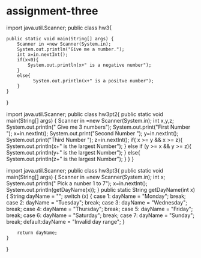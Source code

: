 # assignment-three
import java.util.Scanner;
public class hw3{

    public static void main(String[] args) {
        Scanner in =new Scanner(System.in);
        System.out.println("Give me a number.");
        int x=in.nextInt();
        if(x<0){
            System.out.println(x+" is a negative number");
        }
        else{
              System.out.println(x+" is a positve number");
        }
    }
}

import java.util.Scanner;
public class hw3pt2{
    public static void main(String[] args) {
        Scanner in =new Scanner(System.in);
        int x,y,z;
        System.out.println(" Give me 3 numbers");
        System.out.print("First Number ");
        x=in.nextInt();
        System.out.print("Second Number ");
        y=in.nextInt();
        System.out.print("Third Number ");
        z=in.nextInt();
        if( x >= y && x >= z){
          System.out.println(x+" is the largest Number");
        }
        else if (y >= x && y >= z){
            System.out.println(y+" is the largest Number");
        }
        else{
            System.out.println(z+" is the largest Number");
        }
    }
}

import java.util.Scanner;
public class hw3pt3{
    public static void main(String[] args) {
        Scanner in =new Scanner(System.in);
        int x;
        System.out.println(" Pick a nunber 1 to 7");
        x=in.nextInt();
        System.out.println(getDayName(x));
    }
    public static String getDayName(int x) {
        String dayName = "";
        switch (x) {
            case 1: dayName = "Monday"; break;
            case 2: dayName = "Tuesday"; break;
            case 3: dayName = "Wednesday"; break;
            case 4: dayName = "Thursday"; break;
            case 5: dayName = "Friday"; break;
            case 6: dayName = "Saturday"; break;
            case 7: dayName = "Sunday"; break;
            default:dayName = "Invalid day range";
        }

        return dayName;
    }
} 
